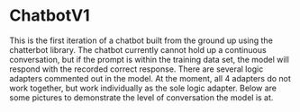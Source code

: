# ChatbotV1

This is the first iteration of a chatbot built from the ground up using the chatterbot library. The chatbot currently cannot hold up a continuous conversation, but if the prompt is within the training data set, the model will respond with the recorded correct response. There are several logic adapters commented out in the model. At the moment, all 4 adapters do not work together, but work individually as the sole logic adapter. Below are some pictures to demonstrate the level of conversation the model is at.
